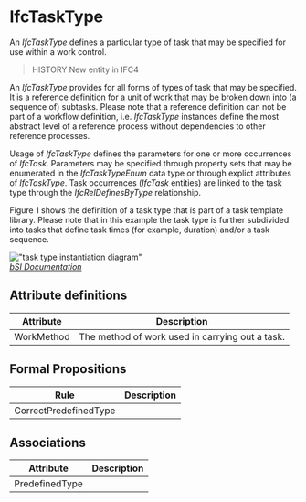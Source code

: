 IfcTaskType
===========
An _IfcTaskType_ defines a particular type of task that may be specified for
use within a work control.  
  
> HISTORY  New entity in IFC4  
  
An _IfcTaskType_ provides for all forms of types of task that may be
specified. It is a reference definition for a unit of work that may be broken
down into (a sequence of) subtasks. Please note that a reference definition
can not be part of a workflow definition, i.e. _IfcTaskType_ instances define
the most abstract level of a reference process without dependencies to other
reference processes.  
  
Usage of _IfcTaskType_ defines the parameters for one or more occurrences of
_IfcTask_. Parameters may be specified through property sets that may be
enumerated in the _IfcTaskTypeEnum_ data type or through explict attributes of
_IfcTaskType_. Task occurrences (_IfcTask_ entities) are linked to the task
type through the _IfcRelDefinesByType_ relationship.  
  
Figure 1 shows the definition of a task type that is part of a task template
library. Please note that in this example the task type is further subdivided
into tasks that define task times (for example, duration) and/or a task
sequence.  
  
!["task type instantiation
diagram"](../figures/ifctasktype_instantiation_diagram.png "Figure 1 -- Task
type relationships")  
[ _bSI
Documentation_](https://standards.buildingsmart.org/IFC/DEV/IFC4_2/FINAL/HTML/schema/ifcprocessextension/lexical/ifctasktype.htm)


Attribute definitions
---------------------
| Attribute   | Description                                     |
|-------------|-------------------------------------------------|
| WorkMethod  | The method of work used in carrying out a task. |

Formal Propositions
-------------------
| Rule                  | Description   |
|-----------------------|---------------|
| CorrectPredefinedType |               |

Associations
------------
| Attribute      | Description   |
|----------------|---------------|
| PredefinedType |               |

